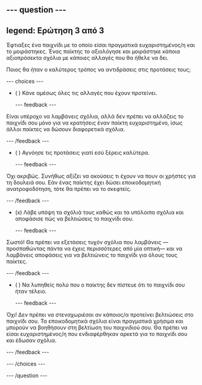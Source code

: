 --- question ---
---
legend: Ερώτηση 3 από 3
---

Έφτιαξες ένα παιχνίδι με το οποίο είσαι πραγματικά ευχαριστημένος/η και το μοιράστηκες. Ένας παίκτης το αξιολόγησε και μοιράστηκε κάποια αξιοπρόσεκτα σχόλια με κάποιες αλλαγές που θα ήθελε να δει.

Ποιος θα ήταν ο καλύτερος τρόπος να αντιδράσεις στις προτάσεις τους;

--- choices ---

- ( ) Κάνε αμέσως όλες τις αλλαγές που έχουν προτείνει.

  --- feedback ---

Είναι υπέροχο να λαμβάνεις σχόλια, αλλά δεν πρέπει να αλλάζεις το παιχνίδι σου μόνο για να κρατήσεις έναν παίκτη ευχαριστημένο, ίσως άλλοι παίκτες να δώσουν διαφορετικά σχόλια.

  --- /feedback ---

- ( ) Αγνόησε τις προτάσεις γιατί εσύ ξέρεις καλύτερα.

  --- feedback ---

Όχι ακριβώς. Συνήθως αξίζει να ακούσεις τι έχουν να πουν οι χρήστες για τη δουλειά σου. Εάν ένας παίκτης έχει δώσει εποικοδομητική ανατροφοδότηση, τότε θα πρέπει να το σκεφτείς.

  --- /feedback ---

- (x) Λάβε υπόψη τα σχόλιά τους καθώς και τα υπόλοιπα σχόλια και αποφάσισε πώς να βελτιώσεις το παιχνίδι σου.

  --- feedback ---

Σωστό! Θα πρέπει να εξετάσεις τυχόν σχόλια που λαμβάνεις — προσπαθώντας πάντα να έχεις περισσότερες από μία οπτική— και να λαμβάνεις αποφάσεις για να βελτιώνεις το παιχνίδι για όλους τους παίκτες.

  --- /feedback ---

- ( ) Να λυπηθείς πολύ που ο παίκτης δεν πίστευε ότι το παιχνίδι σου ήταν τέλειο.

  --- feedback ---

Όχι! Δεν πρέπει να στεναχωριέσαι αν κάποιος/α προτείνει βελτιώσεις στο παιχνίδι σου. Τα εποικοδομητικά σχόλια είναι πραγματικά χρήσιμα και μπορούν να βοηθήσουν στη βελτίωση του παιχνιδιού σου. Θα πρέπει να είσαι ευχαριστημένος/η που ενδιαφέρθηκαν αρκετά για το παιχνίδι σου και έδωσαν σχόλια.

  --- /feedback ---

--- /choices ---

--- /question ---